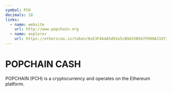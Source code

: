 ```yaml
---
symbol: PCH
decimals: 18
links:
  - name: website
    url: http://www.popchain.org
  - name: explorer
    url: https://etherscan.io/token/0xE3F4b4A5d91e5cB9435B947F090A319737036312
---
```


# POPCHAIN CASH

POPCHAIN (PCH) is a cryptocurrency and operates on the Ethereum platform.
